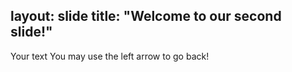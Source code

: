 layout: slide
title: "Welcome to our second slide!"
---
Your text
You may use the left arrow to go back!
